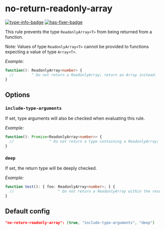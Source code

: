# no-return-readonly-array

[![type-info-badge]][type-info-link]
[![has-fixer-badge]][has-fixer-link]

This rule prevents the type `ReadonlyArray<T>` from being returned from a function.

Note: Values of type `ReadonlyArray<T>` cannot be provided to functions expecting a value of type `Array<T>`.

*Example:*

```ts
function(): ReadonlyArray<number> {
  //        ^ Do not return a ReadonlyArray; return an Array instead.
}
```

## Options

### `include-type-arguments`

If set, type arguments will also be checked when evaluating this rule.

*Example:*

```ts
function(): Promise<ReadonlyArray<number>> {
  //                ^ Do not return a type containing a ReadonlyArray; use an Array instead.
}
```

### `deep`

If set, the return type will be deeply checked.

*Example:*

```ts
function test(): { foo: ReadonlyArray<number>; } {
  //                    ^ Do not return a ReadonlyArray within the result; use an Array instead.
}
```

## Default config

```json
"no-return-readonly-array": [true, "include-type-arguments", "deep"]
```


[has-fixer-badge]: https://img.shields.io/badge/has_fixer-yes-388e3c.svg?style=flat-square
[type-info-badge]: https://img.shields.io/badge/type_info-requried-d51313.svg?style=flat-square

[type-info-link]: https://palantir.github.io/tslint/usage/type-checking
[has-fixer-link]: #
